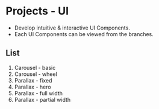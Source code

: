 # Projects - UI
- Develop intuitive & interactive UI Components.
- Each UI Components can be viewed from the branches.

## List
1. Carousel - basic
2. Carousel - wheel
3. Parallax - fixed
4. Parallax - hero
5. Parallax - full width
6. Parallax - partial width
